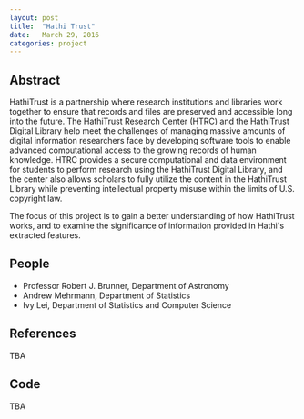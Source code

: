 ```yaml
---
layout: post
title:  "Hathi Trust"
date:   March 29, 2016
categories: project
---
```


## Abstract

HathiTrust is a partnership where research institutions and libraries work together to ensure that
records and files are preserved and accessible long into the future. The HathiTrust Research Center (HTRC)
and the HathiTrust Digital Library help meet the challenges of managing massive amounts of digital information
researchers face by developing software tools to enable advanced computational access to the growing records
of human knowledge. HTRC provides a secure computational and data environment for students to perform research
using the HathiTrust Digital Library, and the center also allows scholars to fully utilize the content in the
HathiTrust Library while preventing intellectual property misuse within the limits of U.S. copyright law.

The focus of this project is to gain a better understanding of how HathiTrust works, and to examine the significance
of information provided in Hathi's extracted features.

## People

* Professor Robert J. Brunner, Department of Astronomy 
* Andrew Mehrmann, Department of Statistics
* Ivy Lei, Department of Statistics and Computer Science

## References

TBA

## Code

TBA
